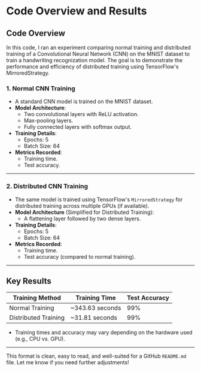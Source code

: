 # Code Overview and Results

## Code Overview
In this code, I ran an experiment comparing normal training and distributed training of a Convolutional Neural Network (CNN) on the MNIST dataset to train a handwriting recognization model.
The goal is to demonstrate the performance and efficiency of distributed training using TensorFlow's MirroredStrategy.
### 1. Normal CNN Training
- A standard CNN model is trained on the MNIST dataset.
- **Model Architecture**:
  - Two convolutional layers with ReLU activation.
  - Max-pooling layers.
  - Fully connected layers with softmax output.
- **Training Details**:
  - Epochs: 5
  - Batch Size: 64
- **Metrics Recorded**:
  - Training time.
  - Test accuracy.

---

### 2. Distributed CNN Training
- The same model is trained using TensorFlow's `MirroredStrategy` for distributed training across multiple GPUs (if available).
- **Model Architecture** (Simplified for Distributed Training):
  - A flattening layer followed by two dense layers.
- **Training Details**:
  - Epochs: 5
  - Batch Size: 64
- **Metrics Recorded**:
  - Training time.
  - Test accuracy (compared to normal training).

---

## Key Results

| **Training Method**   | **Training Time** | **Test Accuracy** |
|------------------------|-------------------|-------------------|
| Normal Training        | ~343.63 seconds   | 99%               |
| Distributed Training   | ~31.81 seconds    | 99%               |

- Training times and accuracy may vary depending on the hardware used (e.g., CPU vs. GPU).

---

This format is clean, easy to read, and well-suited for a GitHub `README.md` file. Let me know if you need further adjustments!
